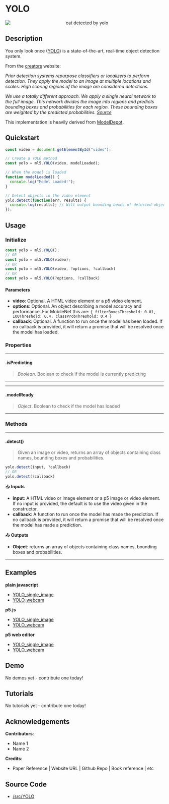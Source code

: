 # YOLO


<center>
    <img style="display:block; max-height:20rem" alt="cat detected by yolo" src="_media/reference__header-yolo.png">
</center>


## Description

You only look once ([YOLO](https://pjreddie.com/darknet/yolo/)) is a state-of-the-art, real-time object detection system.

From the [creators](https://pjreddie.com/darknet/yolo/) website:

*Prior detection systems repurpose classifiers or localizers to perform detection. They apply the model to an image at multiple locations and scales. High scoring regions of the image are considered detections.*

*We use a totally different approach. We apply a single neural network to the full image. This network divides the image into regions and predicts bounding boxes and probabilities for each region. These bounding boxes are weighted by the predicted probabilities. [Source](https://pjreddie.com/darknet/yolo/)*

This implementation is heavily derived from [ModelDepot](https://github.com/ModelDepot/tfjs-yolo-tiny).

## Quickstart

```js
const video = document.getElementById("video");

// Create a YOLO method
const yolo = ml5.YOLO(video, modelLoaded);

// When the model is loaded
function modelLoaded() {
  console.log("Model Loaded!");
}

// Detect objects in the video element
yolo.detect(function(err, results) {
  console.log(results); // Will output bounding boxes of detected objects
});
```


## Usage

### Initialize

```js
const yolo = ml5.YOLO();
// OR
const yolo = ml5.YOLO(video);
// OR
const yolo = ml5.YOLO(video, ?options, ?callback)
// OR
const yolo = ml5.YOLO(?options, ?callback)
```

#### Parameters
* **video**: Optional. A HTML video element or a p5 video element.
* **options**: Optional. An object describing a model accuracy and performance. For MobileNet this are: `{ filterBoxesThreshold: 0.01, IOUThreshold: 0.4, classProbThreshold: 0.4 }`
* **callback**: Optional. A function to run once the model has been loaded. If no callback is provided, it will return a promise that will be resolved once the model has loaded.


### Properties


***
#### .isPredicting
> *Boolean*. Boolean to check if the model is currently predicting
***


***
#### .modelReady
> *Object*. Boolean to check if the model has loaded
***


### Methods


***
#### .detect()
> Given an image or video, returns an array of objects containing class names, bounding boxes and probabilities.

```js
yolo.detect(input, ?callback)
// OR
yolo.detect(?callback)
```

📥 **Inputs**

* **input**: A HTML video or image element or a p5 image or video element. If no input is provided, the default is to use the video given in the constructor.
* **callback**: A function to run once the model has made the prediction. If no callback is provided, it will return a promise that will be resolved once the model has made a prediction.

📤 **Outputs**

* **Object**: returns an array of objects containing class names, bounding boxes and probabilities.

***


## Examples

**plain javascript**
* [YOLO_single_image](https://github.com/ml5js/ml5-examples/tree/development/javascript/YOLO/YOLO_single_image)
* [YOLO_webcam](https://github.com/ml5js/ml5-examples/tree/development/javascript/YOLO/YOLO_webcam)

**p5.js**
* [YOLO_single_image](https://github.com/ml5js/ml5-examples/tree/development/p5js/YOLO/YOLO_single_image)
* [YOLO_webcam](https://github.com/ml5js/ml5-examples/tree/development/p5js/YOLO/YOLO_webcam)

**p5 web editor**
* [YOLO_single_image]()
* [YOLO_webcam]()

## Demo

No demos yet - contribute one today!

## Tutorials

No tutorials yet - contribute one today!

## Acknowledgements

**Contributors**:
  * Name 1
  * Name 2

**Credits**:
  * Paper Reference | Website URL | Github Repo | Book reference | etc

## Source Code

* [/src/YOLO](https://github.com/ml5js/ml5-library/tree/development/src/YOLO)
